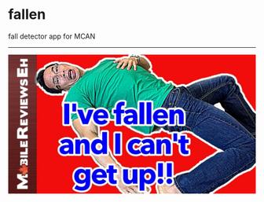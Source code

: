 # fallen
fall detector app for MCAN


------------------------------------------
![Home Page ](https://github.com/sangramdesai123/fallen/blob/master/img/1.jpg)

